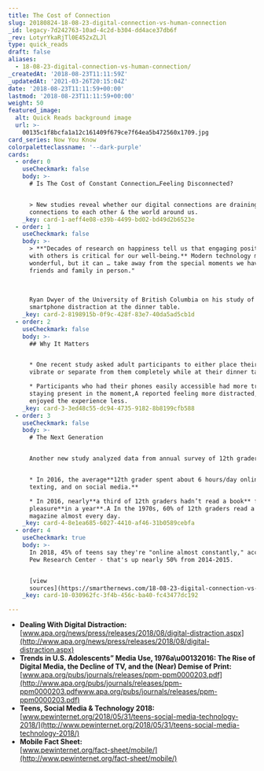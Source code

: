 ```yaml
---
title: The Cost of Connection
slug: 20180824-18-08-23-digital-connection-vs-human-connection
_id: legacy-7d242763-10ad-4c2d-b304-dd4ace37db6f
_rev: LotyrYkaRjTl0E452xZLJl
type: quick_reads
draft: false
aliases:
  - 18-08-23-digital-connection-vs-human-connection/
_createdAt: '2018-08-23T11:11:59Z'
_updatedAt: '2021-03-26T20:15:04Z'
date: '2018-08-23T11:11:59+00:00'
lastmod: '2018-08-23T11:11:59+00:00'
weight: 50
featured_image:
  alt: Quick Reads background image
  url: >-
    00135c1f8bcfa1a12c161409f679ce7f64ea5b472560x1709.jpg
card_series: Now You Know
colorpaletteclassname: '--dark-purple'
cards:
  - order: 0
    useCheckmark: false
    body: >-
      # Is The Cost of Constant Connection…Feeling Disconnected?


      > New studies reveal whether our digital connections are draining our
      connections to each other & the world around us.
    _key: card-1-aeff4e08-e39b-4499-bd02-bd49d2b6523e
  - order: 1
    useCheckmark: false
    body: >-
      > **"Decades of research on happiness tell us that engaging positively
      with others is critical for our well-being.** Modern technology may be
      wonderful, but it can … take away from the special moments we have with
      friends and family in person."  
        
        
        
      Ryan Dwyer of the University of British Columbia on his study of
      smartphone distraction at the dinner table.
    _key: card-2-8198915b-0f9c-428f-83e7-40da5ad5cb1d
  - order: 2
    useCheckmark: false
    body: >-
      ## Why It Matters


      * One recent study asked adult participants to either place their phone on
      vibrate or separate from them completely while at their dinner tables.

      * Participants who had their phones easily accessible had more trouble
      staying present in the moment,A reported feeling more distracted, &
      enjoyed the experience less.
    _key: card-3-3ed48c55-dc94-4735-9182-8b8199cfb588
  - order: 3
    useCheckmark: false
    body: >-
      # The Next Generation


      Another new study analyzed data from annual survey of 12th graders


      * In 2016, the average**12th grader spent about 6 hours/day online,
      texting, and on social media.**

      * In 2016, nearly**a third of 12th graders hadn’t read a book** for
      pleasure**in a year**.A In the 1970s, 60% of 12th graders read a book or
      magazine almost every day.
    _key: card-4-8e1ea685-6027-4410-af46-31b0589cebfa
  - order: 4
    useCheckmark: true
    body: >-
      In 2018, 45% of teens say they're "online almost constantly," according to
      Pew Research Center - that's up nearly 50% from 2014-2015.


      [view
      sources](https://smarthernews.com/18-08-23-digital-connection-vs-human-connection/)
    _key: card-10-030962fc-3f4b-456c-ba40-fc43477dc192

---
```

* **Dealing With Digital Distraction:**  
[www.apa.org/news/press/releases/2018/08/digital-distraction.aspx](http://www.apa.org/news/press/releases/2018/08/digital-distraction.aspx)
* **Trends in U.S. Adolescents” Media Use, 1976a\u00132016: The Rise of Digital Media, the Decline of TV, and the (Near) Demise of Print:**  
[www.apa.org/pubs/journals/releases/ppm-ppm0000203.pdf](http://www.apa.org/pubs/journals/releases/ppm-ppm0000203.pdfwww.apa.org/pubs/journals/releases/ppm-ppm0000203.pdf)
* **Teens, Social Media & Technology 2018:**  
[www.pewinternet.org/2018/05/31/teens-social-media-technology-2018/](http://www.pewinternet.org/2018/05/31/teens-social-media-technology-2018/)
* **Mobile Fact Sheet:**  
[www.pewinternet.org/fact-sheet/mobile/](http://www.pewinternet.org/fact-sheet/mobile/)